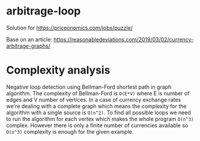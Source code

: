 # arbitrage-loop

Solution for https://priceonomics.com/jobs/puzzle/

Base on an article: https://reasonabledeviations.com/2019/03/02/currency-arbitrage-graphs/

# Complexity analysis

Negative loop detection using Bellman-Ford shortest path in graph algorithm.
The complexity of Bellman-Ford is `O(E*V)` where E is number of edges and V number of vertices.
In a case of currency exchange rates we're dealing with a complete graph which means the complexity for the algorithm with a single source is `O(n^2)`.
To find all possible loops we need to run the algorithm for each vertex which makes the whole program `O(n^3)` complex.
However there is only a finite number of currencies available so `O(n^3)` complexity is enough for the given example.
